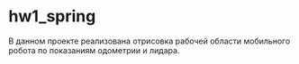 # hw1_spring
В данном проекте реализована отрисовка рабочей области мобильного робота по показаниям одометрии и лидара.
